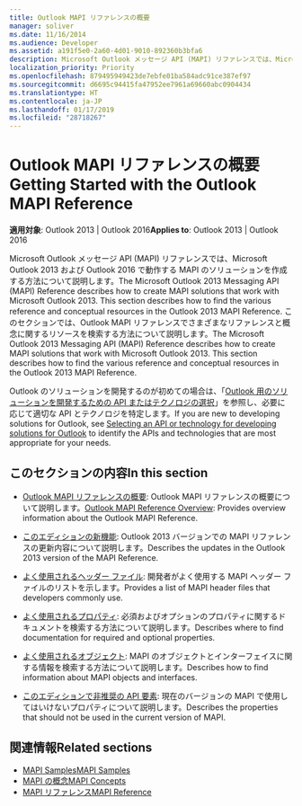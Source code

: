 ```yaml
---
title: Outlook MAPI リファレンスの概要
manager: soliver
ms.date: 11/16/2014
ms.audience: Developer
ms.assetid: a191f5e0-2a60-4d01-9010-892360b3bfa6
description: Microsoft Outlook メッセージ API (MAPI) リファレンスでは、Microsoft Outlook 2013 および Outlook 2016 で動作する MAPI のソリューションを作成する方法について説明します。
localization_priority: Priority
ms.openlocfilehash: 879495949423de7ebfe01ba584adc91ce387ef97
ms.sourcegitcommit: d6695c94415fa47952ee7961a69660abc0904434
ms.translationtype: HT
ms.contentlocale: ja-JP
ms.lasthandoff: 01/17/2019
ms.locfileid: "28718267"
---
```

# <a name="getting-started-with-the-outlook-mapi-reference"></a><span data-ttu-id="46dbc-103">Outlook MAPI リファレンスの概要</span><span class="sxs-lookup"><span data-stu-id="46dbc-103">Getting Started with the Outlook MAPI Reference</span></span>

<span data-ttu-id="46dbc-104">**適用対象**: Outlook 2013 | Outlook 2016</span><span class="sxs-lookup"><span data-stu-id="46dbc-104">**Applies to**: Outlook 2013 | Outlook 2016</span></span> 
  
<span data-ttu-id="46dbc-105">Microsoft Outlook メッセージ API (MAPI) リファレンスでは、Microsoft Outlook 2013 および Outlook 2016 で動作する MAPI のソリューションを作成する方法について説明します。</span><span class="sxs-lookup"><span data-stu-id="46dbc-105">The Microsoft Outlook 2013 Messaging API (MAPI) Reference describes how to create MAPI solutions that work with Microsoft Outlook 2013. This section describes how to find the various reference and conceptual resources in the Outlook 2013 MAPI Reference.</span></span> <span data-ttu-id="46dbc-106">このセクションでは、Outlook MAPI リファレンスでさまざまなリファレンスと概念に関するリソースを検索する方法について説明します。</span><span class="sxs-lookup"><span data-stu-id="46dbc-106">The Microsoft Outlook 2013 Messaging API (MAPI) Reference describes how to create MAPI solutions that work with Microsoft Outlook 2013. This section describes how to find the various reference and conceptual resources in the Outlook 2013 MAPI Reference.</span></span>
  
<span data-ttu-id="46dbc-107">Outlook のソリューションを開発するのが初めての場合は、「[Outlook 用のソリューションを開発するための API またはテクノロジの選択](../selecting-an-api-or-technology-for-developing-solutions-for-outlook.md)」を参照し、必要に応じて適切な API とテクノロジを特定します。</span><span class="sxs-lookup"><span data-stu-id="46dbc-107">If you are new to developing solutions for Outlook, see [Selecting an API or technology for developing solutions for Outlook](../selecting-an-api-or-technology-for-developing-solutions-for-outlook.md) to identify the APIs and technologies that are most appropriate for your needs.</span></span> 
  
## <a name="in-this-section"></a><span data-ttu-id="46dbc-108">このセクションの内容</span><span class="sxs-lookup"><span data-stu-id="46dbc-108">In this section</span></span>

- <span data-ttu-id="46dbc-109">[Outlook MAPI リファレンスの概要](outlook-mapi-reference-overview.md): Outlook MAPI リファレンスの概要について説明します。</span><span class="sxs-lookup"><span data-stu-id="46dbc-109">[Outlook MAPI Reference Overview](outlook-mapi-reference-overview.md): Provides overview information about the Outlook MAPI Reference.</span></span>
    
- <span data-ttu-id="46dbc-110">[このエディションの新機能](what-s-new-in-this-edition.md): Outlook 2013 バージョンでの MAPI リファレンスの更新内容について説明します。</span><span class="sxs-lookup"><span data-stu-id="46dbc-110">Describes the updates in the Outlook 2013 version of the MAPI Reference.</span></span>
    
- <span data-ttu-id="46dbc-111">[よく使用されるヘッダー ファイル](commonly-used-header-files.md): 開発者がよく使用する MAPI ヘッダー ファイルのリストを示します。</span><span class="sxs-lookup"><span data-stu-id="46dbc-111">Provides a list of MAPI header files that developers commonly use.</span></span>
    
- <span data-ttu-id="46dbc-112">[よく使用されるプロパティ](commonly-used-properties.md): 必須およびオプションのプロパティに関するドキュメントを検索する方法について説明します。</span><span class="sxs-lookup"><span data-stu-id="46dbc-112">Describes where to find documentation for required and optional properties.</span></span>
    
- <span data-ttu-id="46dbc-113">[よく使用されるオブジェクト](commonly-used-objects.md): MAPI のオブジェクトとインターフェイスに関する情報を検索する方法について説明します。</span><span class="sxs-lookup"><span data-stu-id="46dbc-113">Describes how to find information about MAPI objects and interfaces.</span></span>
    
- <span data-ttu-id="46dbc-114">[このエディションで非推奨の API 要素](api-elements-deprecated-in-this-edition.md): 現在のバージョンの MAPI で使用してはいけないプロパティについて説明します。</span><span class="sxs-lookup"><span data-stu-id="46dbc-114">Describes the properties that should not be used in the current version of MAPI.</span></span>
    
## <a name="related-sections"></a><span data-ttu-id="46dbc-115">関連情報</span><span class="sxs-lookup"><span data-stu-id="46dbc-115">Related sections</span></span>

- [<span data-ttu-id="46dbc-116">MAPI Samples</span><span class="sxs-lookup"><span data-stu-id="46dbc-116">MAPI Samples</span></span>](mapi-samples.md) 
- [<span data-ttu-id="46dbc-117">MAPI の概念</span><span class="sxs-lookup"><span data-stu-id="46dbc-117">MAPI Concepts</span></span>](mapi-concepts.md)
- [<span data-ttu-id="46dbc-118">MAPI リファレンス</span><span class="sxs-lookup"><span data-stu-id="46dbc-118">MAPI Reference</span></span>](mapi-reference.md)
  

